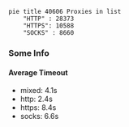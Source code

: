 
```mermaid
pie title 40606 Proxies in list
    "HTTP" : 28373
    "HTTPS": 10588
    "SOCKS" : 8660
```

### Some Info
#### Average Timeout

- mixed: 4.1s
- http: 2.4s
- https: 8.4s
- socks: 6.6s
